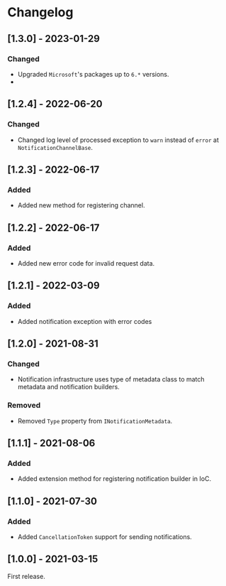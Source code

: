 # Changelog

## [1.3.0] - 2023-01-29

### Changed

- Upgraded `Microsoft`'s packages up to `6.*` versions.
- 
## [1.2.4] - 2022-06-20

### Changed

- Changed log level of processed exception to `warn` instead of `error` at `NotificationChannelBase`. 

## [1.2.3] - 2022-06-17

### Added

- Added new method for registering channel.

## [1.2.2] - 2022-06-17

### Added

- Added new error code for invalid request data.

## [1.2.1] - 2022-03-09

### Added

- Added notification exception with error codes

## [1.2.0] - 2021-08-31

### Changed

- Notification infrastructure uses type of metadata class to match metadata and notification builders.

### Removed

- Removed `Type` property from `INotificationMetadata`.

## [1.1.1] - 2021-08-06

### Added

- Added extension method for registering notification builder in IoC.

## [1.1.0] - 2021-07-30

### Added

- Added `CancellationToken` support for sending notifications.

## [1.0.0] - 2021-03-15

First release.
